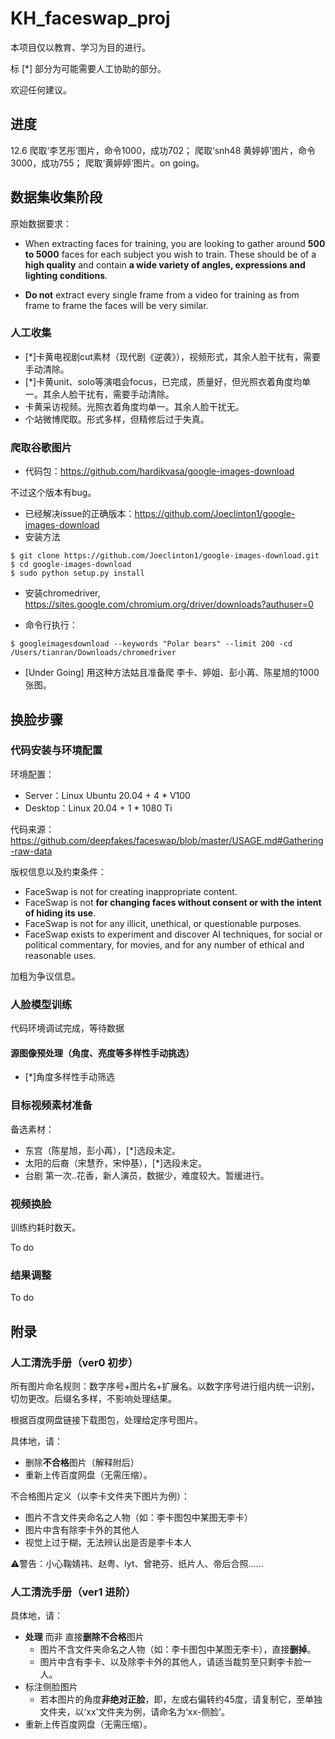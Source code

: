 # KH_faceswap_proj

本项目仅以教育、学习为目的进行。

标 \[*\] 部分为可能需要人工协助的部分。

欢迎任何建议。

## 进度

12.6 
爬取‘李艺彤’图片，命令1000，成功702；
爬取‘snh48 黄婷婷’图片，命令3000，成功755；
爬取‘黄婷婷’图片。on going。




## 数据集收集阶段

原始数据要求：
- When extracting faces for training, you are looking to gather around **500 to 5000** faces for each subject you wish to train. These should be of a **high quality** and contain **a wide variety of angles, expressions and lighting conditions**.

- **Do not** extract every single frame from a video for training as from frame to frame the faces will be very similar.

### 人工收集
- \[*\]卡黄电视剧cut素材（现代剧《逆袭》），视频形式，其余人脸干扰有，需要手动清除。
- \[*\]卡黄unit、solo等演唱会focus，已完成，质量好，但光照衣着角度均单一。其余人脸干扰有，需要手动清除。
- 卡黄采访视频。光照衣着角度均单一。其余人脸干扰无。
- 个站微博爬取。形式多样，但精修后过于失真。

### 爬取谷歌图片

- 代码包：https://github.com/hardikvasa/google-images-download

不过这个版本有bug。

- 已经解决issue的正确版本：https://github.com/Joeclinton1/google-images-download
- 安装方法
```
$ git clone https://github.com/Joeclinton1/google-images-download.git
$ cd google-images-download
$ sudo python setup.py install
```
- 安装chromedriver, https://sites.google.com/chromium.org/driver/downloads?authuser=0

- 命令行执行： 
```
$ googleimagesdownload --keywords "Polar bears" --limit 200 -cd /Users/tianran/Downloads/chromedriver
```

- \[Under Going] 用这种方法姑且准备爬 李卡、婷姐、彭小苒、陈星旭的1000张图。



## 换脸步骤

### 代码安装与环境配置
环境配置：

- Server：Linux Ubuntu 20.04 + 4 * V100
- Desktop：Linux 20.04 + 1 * 1080 Ti

代码来源：https://github.com/deepfakes/faceswap/blob/master/USAGE.md#Gathering-raw-data

版权信息以及约束条件：
- FaceSwap is not for creating inappropriate content.
- FaceSwap is not **for changing faces without consent or with the intent of hiding its use**.
- FaceSwap is not for any illicit, unethical, or questionable purposes.
- FaceSwap exists to experiment and discover AI techniques, for social or political commentary, for movies, and for any number of ethical and reasonable uses.

加粗为争议信息。

### 人脸模型训练
代码环境调试完成，等待数据

#### 源图像预处理（角度、亮度等多样性手动挑选）

- \[*\]角度多样性手动筛选

### 目标视频素材准备 
备选素材：
- 东宫（陈星旭，彭小苒），\[*\]选段未定。
- 太阳的后裔（宋慧乔，宋仲基），\[*\]选段未定。
- 台剧 第一次..花香，新人演员，数据少，难度较大。暂缓进行。

### 视频换脸
训练约耗时数天。

To do

### 结果调整
To do




## 附录
### 人工清洗手册（ver0 初步）

所有图片命名规则：数字序号+图片名+扩展名。以数字序号进行组内统一识别，切勿更改。后缀名多样，不影响处理结果。

根据百度网盘链接下载图包，处理给定序号图片。

具体地，请：
- 删除**不合格**图片（解释附后）
- 重新上传百度网盘（无需压缩）。

不合格图片定义（以李卡文件夹下图片为例）：

- 图片不含文件夹命名之人物（如：李卡图包中某图无李卡）
- 图片中含有除李卡外的其他人
- 视觉上过于糊，无法辨认出是否是李卡本人

⚠️警告：小心鞠婧祎、赵粤、lyt、曾艳芬、纸片人、帝后合照……

### 人工清洗手册（ver1 进阶）

具体地，请：
- **处理** 而非 直接**删除不合格**图片
  - 图片不含文件夹命名之人物（如：李卡图包中某图无李卡），直接**删掉**。
  - 图片中含有李卡、以及除李卡外的其他人，请适当裁剪至只剩李卡脸一人。
- 标注侧脸图片
  - 若本图片的角度**非绝对正脸**，即，左或右偏转约45度，请复制它，至单独文件夹，以‘xx’文件夹为例，请命名为‘xx-侧脸’。
- 重新上传百度网盘（无需压缩）。










